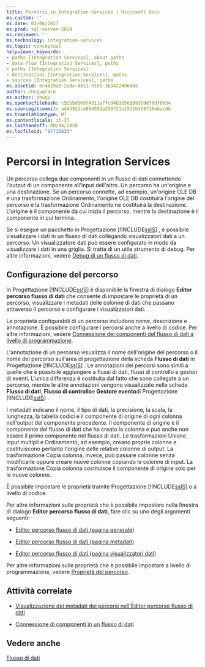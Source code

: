 ```yaml
---
title: Percorsi in Integration Services | Microsoft Docs
ms.custom: ''
ms.date: 03/06/2017
ms.prod: sql-server-2014
ms.reviewer: ''
ms.technology: integration-services
ms.topic: conceptual
helpviewer_keywords:
- paths [Integration Services], about paths
- data flow [Integration Services], paths
- paths [Integration Services]
- destinations [Integration Services], paths
- sources [Integration Services], paths
ms.assetid: 6c4629a9-2ede-4011-9101-3b342249640e
author: chugugrace
ms.author: chugu
ms.openlocfilehash: c52bbd06974311a7fc94b3058309399d70df0034
ms.sourcegitcommit: ad4d92dce894592a259721a1571b1d8736abacdb
ms.translationtype: MT
ms.contentlocale: it-IT
ms.lasthandoff: 08/04/2020
ms.locfileid: "87715635"
---
```

# <a name="integration-services-paths"></a>Percorsi in Integration Services
  Un percorso collega due componenti in un flusso di dati connettendo l'output di un componente all'input dell'altro. Un percorso ha un'origine e una destinazione. Se un percorso connette, ad esempio, un'origine OLE DB e una trasformazione Ordinamento, l'origine OLE DB costituirà l'origine del percorso e la trasformazione Ordinamento ne costituirà la destinazione. L'origine è il componente da cui inizia il percorso, mentre la destinazione è il componente in cui termina.  
  
 Se si esegue un pacchetto in Progettazione [!INCLUDE[ssIS](../../includes/ssis-md.md)] , è possibile visualizzare i dati in un flusso di dati collegando visualizzatori dati a un percorso. Un visualizzatore dati può essere configurato in modo da visualizzare i dati in una griglia. Si tratta di un utile strumento di debug. Per altre informazioni, vedere [Debug di un flusso di dati](../troubleshooting/debugging-data-flow.md).  
  
## <a name="configuration-of-the-path"></a>Configurazione del percorso  
 In Progettazione [!INCLUDE[ssIS](../../includes/ssis-md.md)] è disponibile la finestra di dialogo **Editor percorso flusso di dati** che consente di impostare le proprietà di un percorso, visualizzare i metadati delle colonne di dati che passano attraverso il percorso e configurare i visualizzatori dati.  
  
 Le proprietà configurabili di un percorso includono nome, descrizione e annotazione. È possibile configurare i percorsi anche a livello di codice. Per altre informazioni, vedere [Connessione dei componenti del flusso di dati a livello di programmazione](../building-packages-programmatically/connecting-data-flow-components-programmatically.md).  
  
 L'annotazione di un percorso visualizza il nome dell'origine del percorso o il nome del percorso sull'area di progettazione della scheda **Flusso di dati** in Progettazione [!INCLUDE[ssIS](../../includes/ssis-md.md)] . Le annotazioni dei percorsi sono simili a quelle che è possibile aggiungere a flussi di dati, flussi di controllo e gestori di eventi. L'unica differenza è costituita dal fatto che sono collegate a un percorso, mentre le altre annotazioni vengono visualizzate nelle schede **Flusso di dati**, **Flusso di controllo**e **Gestore evento**di Progettazione [!INCLUDE[ssIS](../../includes/ssis-md.md)] .  
  
 I metadati indicano il nome, il tipo di dati, la precisione, la scala, la lunghezza, la tabella codici e il componente di origine di ogni colonna nell'output del componente precedente. Il componente di origine è il componente del flusso di dati che ha creato la colonna e può anche non essere il primo componente nel flusso di dati. Le trasformazioni Unione input multipli e Ordinamento, ad esempio, creano proprie colonne e costituiscono pertanto l'origine delle relative colonne di output. La trasformazione Copia colonna, invece, può passare colonne senza modificarle oppure creare nuove colonne copiando le colonne di input. La trasformazione Copia colonna costituisce il componente di origine solo per le nuove colonne.  
  
 È possibile impostare le proprietà tramite Progettazione [!INCLUDE[ssIS](../../includes/ssis-md.md)] o a livello di codice.  
  
 Per altre informazioni sulle proprietà che è possibile impostare nella finestra di dialogo **Editor percorso flusso di dati**, fare clic su uno degli argomenti seguenti:  
  
-   [Editor percorso flusso di dati &#40;pagina generale&#41;](../general-page-of-integration-services-designers-options.md)  
  
-   [Editor percorso flusso di dati &#40;pagina metadati&#41;](../data-flow-path-editor-metadata-page.md)  
  
-   [Editor percorso flusso di dati &#40;pagina visualizzatori dati&#41;](../data-flow-path-editor-data-viewers-page.md)  
  
 Per altre informazioni sulle proprietà che è possibile impostare a livello di programmazione, vedere [Proprietà del percorso](../path-properties.md).  
  
## <a name="related-tasks"></a>Attività correlate  
  
-   [Visualizzazione dei metadati dei percorsi nell'Editor percorso flusso di dati](../view-path-metadata-in-the-data-flow-path-editor.md)  
  
-   [Connessione di componenti in un flusso di dati](connect-components-in-a-data-flow.md)  
  
## <a name="see-also"></a>Vedere anche  
 [Flusso di dati](data-flow.md)  
  
  

